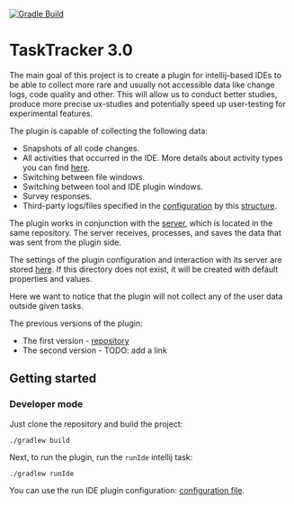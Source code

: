 [![Gradle Build](https://github.com/JetBrains-Research/tasktracker-3/actions/workflows/build.yml/badge.svg)](https://github.com/JetBrains-Research/tasktracker-3/actions/workflows/build.yml)

# TaskTracker 3.0

The main goal of this project is to create a plugin for intellij-based IDEs 
to be able to collect more rare and usually not accessible data like change logs, 
code quality and other. This will allow us to conduct better studies, produce more precise 
ux-studies and potentially speed up user-testing for experimental features. 



The plugin is capable of collecting the following data:
- Snapshots of all code changes.
- All activities that occurred in the IDE. More details about activity types you can find [here](ij-plugin/src/main/kotlin/org/jetbrains/research/tasktracker/tracking/activity/ActivityEvent.kt).
- Switching between file windows.
- Switching between tool and IDE plugin windows.
- Survey responses.
- Third-party logs/files specified in the [configuration](ij-plugin/src/main/kotlin/org/jetbrains/research/tasktracker/config/content/PluginInfoConfig.kt) by this [structure](ij-plugin/src/main/kotlin/org/jetbrains/research/tasktracker/config/content/Log.kt).


The plugin works in conjunction with the [server](ij-server), which is located in the same repository. The server receives, processes, and saves the data that was sent from the plugin side.

The settings of the plugin configuration and interaction with its server are stored [here](ij-plugin/src/main/resources/properties/actual). If this directory does not exist, it will be created with default properties and values.

Here we want to notice that the plugin will not collect any of the user data outside given tasks.

The previous versions of the plugin:

- The first version - [repository](https://github.com/JetBrains-Research/task-tracker-plugin)
- The second version - TODO: add a link

## Getting started

### Developer mode

Just clone the repository and build the project:

```text
./gradlew build
```

Next, to run the plugin, run the `runIde` intellij task:

```text
./gradlew runIde
```

You can use the run IDE plugin configuration: [configuration file](./.run/Run%20IDE%20with%20Plugin.run.xml).
